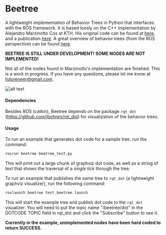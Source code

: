 Beetree
=======

A lightweight implementation of Behavior Trees in Python that interfaces with the ROS framework. It is based loosly on the C++ implementation by Alejandro Marzinotto Cos at KTH.  His original code can be found at [here](https://github.com/almc/behavior_trees), and a publication [here](http://www.csc.kth.se/~almc/pdf/unified_bt_framework.pdf). A great overview of behavior trees (from the ROS perspective) can be found [here](http://www.pirobot.org/blog/0030/).

**BEETREE IS STILL UNDER DEVELOPMENT! SOME NODES ARE NOT IMPLEMENTED!**

Not all of the nodes found in Marzinotto's implementation are finished.  This is a work in progress.  If you have any questions, please let me know at futureneer@gmail.com.

![alt text](https://raw.githubusercontent.com/futureneer/beetree/master/beetree.png "Example BeeTree behavior tree")



#### Dependencies
Besides ROS (catkin), Beetree depends on the package `rqt_dot` (https://github.com/jbohren/rqt_dot) for visualization of the behavior trees.

#### Usage
To run an example that generates dot code for a sample tree, run the command:

```bash
rosrun beetree beetree_test.py
```

This will print out a large chunk of graphviz dot code, as well as a string of text that shows the traversal of a _single tick_ through the tree.

To run an example that publishes the same tree to `rqt_dot` (a lightweight graphviz visualizer), run the following command:

```bash
roslaunch beetree test_beetree.launch
```

This will start the example tree and publish dot code to the `rqt_dot` visualizer.  You will need to put the topic name "/beetree/dot" in the DOTCODE TOPIC field in rqt_dot and click the "Subscribe" button to see it.

**Currently in the example, unimplemented nodes have been hard coded to return SUCCESS.**
